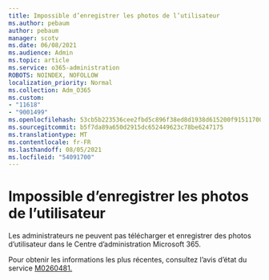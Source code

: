 ```yaml
---
title: Impossible d’enregistrer les photos de l’utilisateur
ms.author: pebaum
author: pebaum
manager: scotv
ms.date: 06/08/2021
ms.audience: Admin
ms.topic: article
ms.service: o365-administration
ROBOTS: NOINDEX, NOFOLLOW
localization_priority: Normal
ms.collection: Adm_O365
ms.custom:
- "11618"
- "9001499"
ms.openlocfilehash: 53cb5b223536cee2fbd5c896f38ed8d1938d615200f9151170070422da229448
ms.sourcegitcommit: b5f7da89a650d2915dc652449623c78be6247175
ms.translationtype: MT
ms.contentlocale: fr-FR
ms.lasthandoff: 08/05/2021
ms.locfileid: "54091700"
---
```

# <a name="unable-to-save-user-photos"></a>Impossible d’enregistrer les photos de l’utilisateur

Les administrateurs ne peuvent pas télécharger et enregistrer des photos d’utilisateur dans le Centre d’administration Microsoft 365.

Pour obtenir les informations les plus récentes, consultez l’avis d’état du service [M0260481.](https://admin.microsoft.com/Adminportal/Home?source=applauncher#/servicehealth/advisories/:/alerts/MO260481)
